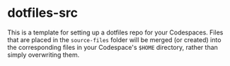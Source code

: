 # dotfiles-src

This is a template for setting up a dotfiles repo for your Codespaces. Files that are placed in the `source-files` folder will be merged (or created) into the corresponding files in your Codespace's `$HOME` directory, rather than simply overwriting them.
